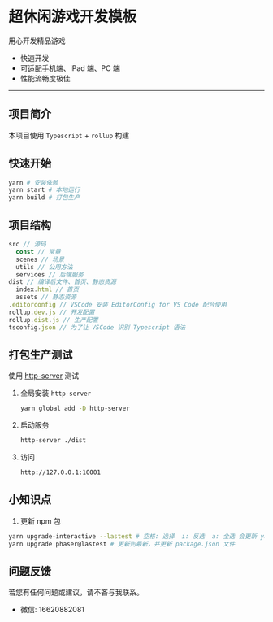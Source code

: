 # 超休闲游戏开发模板

用心开发精品游戏

- 快速开发
- 可适配手机端、iPad 端、PC 端
- 性能流畅度极佳

---

## 项目简介

本项目使用 `Typescript` + `rollup` 构建

## 快速开始

```bash
yarn # 安装依赖
yarn start # 本地运行
yarn build # 打包生产
```

## 项目结构

```typescript
src // 源码
  const // 常量
  scenes // 场景
  utils // 公用方法
  services // 后端服务
dist // 编译后文件、首页、静态资源
  index.html // 首页
  assets // 静态资源
.editorconfig // VSCode 安装 EditorConfig for VS Code 配合使用
rollup.dev.js // 开发配置
rollup.dist.js // 生产配置
tsconfig.json // 为了让 VSCode 识别 Typescript 语法
```

## 打包生产测试

使用 [http-server](https://github.com/http-party/http-server#readme) 测试

1. 全局安装 `http-server`

   ```bash
   yarn global add -D http-server
   ```

1. 启动服务

   ```bash
   http-server ./dist
   ```

1. 访问

   ```bash
   http://127.0.0.1:10001
   ```
## 小知识点

1. 更新 npm 包

  ```bash
  yarn upgrade-interactive --lastest # 空格: 选择  i: 反选  a: 全选 会更新 yarn.lock 文件，不会更新package.json文件
  yarn upgrade phaser@lastest # 更新到最新，并更新 package.json 文件
  ```

## 问题反馈

若您有任何问题或建议，请不吝与我联系。

- 微信: 16620882081
